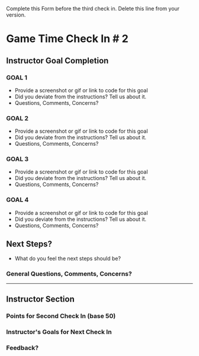 Complete this Form before the third check in. Delete this line from your version.

# Game Time Check In # 2

## Instructor Goal Completion

### GOAL 1

  - Provide a screenshot or gif or link to code for this goal
  - Did you deviate from the instructions? Tell us about it.
  - Questions, Comments, Concerns?

### GOAL 2

- Provide a screenshot or gif or link to code for this goal
- Did you deviate from the instructions? Tell us about it.
- Questions, Comments, Concerns?

### GOAL 3

- Provide a screenshot or gif or link to code for this goal
- Did you deviate from the instructions? Tell us about it.
- Questions, Comments, Concerns?

### GOAL 4

- Provide a screenshot or gif or link to code for this goal
- Did you deviate from the instructions? Tell us about it.
- Questions, Comments, Concerns?

## Next Steps?

- What do you feel the next steps should be?

### General Questions, Comments, Concerns?

-----

## Instructor Section

### Points for Second Check In (base 50)

### Instructor's Goals for Next Check In

### Feedback?
